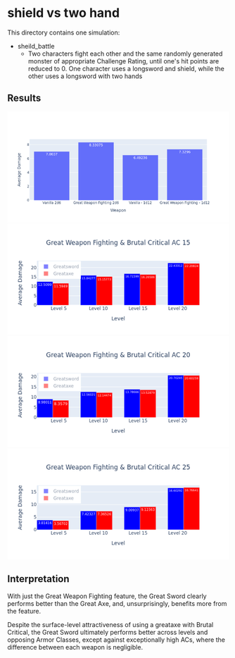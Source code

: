 # shield vs two hand

This directory contains one simulation:
* sheild_battle
    * Two characters fight each other and the same randomly generated monster of appropriate Challenge Rating, until one's hit points are reduced to 0. One character uses a longsword and shield, while the other uses a longsword with two hands



## Results

<img src="../images/sword_axe.png" alt="Sword vs Axe">

<img src="../images/gwf_ac15.png" alt="Sword vs Axe AC 15">
<img src="../images/gwf_ac20.png" alt="Sword vs Axe AC 20">
<img src="../images/gwf_ac25.png" alt="Sword vs Axe AC 25">

## Interpretation

With just the Great Weapon Fighting feature, the Great Sword clearly performs better than the Great Axe, and, unsurprisingly, benefits more from the feature.

Despite the surface-level attractiveness of using a greataxe with Brutal Critical, the Great Sword ultimately performs better across levels and opposing Armor Classes, except against exceptionally high ACs, where the difference between each weapon is negligible.